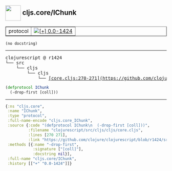 ## <img width="48px" valign="middle" src="http://i.imgur.com/Hi20huC.png"> cljs.core/IChunk

 <table border="1">
<tr>
<td>protocol</td>
<td><a href="https://github.com/cljsinfo/api-refs/tree/0.0-1424"><img valign="middle" alt="[+] 0.0-1424" src="https://img.shields.io/badge/+-0.0--1424-lightgrey.svg"></a> </td>
</tr>
</table>

 <samp>
</samp>

```
(no docstring)
```

---

 <pre>
clojurescript @ r1424
└── src
    └── cljs
        └── cljs
            └── <ins>[core.cljs:270-271](https://github.com/clojure/clojurescript/blob/r1424/src/cljs/cljs/core.cljs#L270-L271)</ins>
</pre>

```clj
(defprotocol IChunk
  (-drop-first [coll]))
```


---

```clj
{:ns "cljs.core",
 :name "IChunk",
 :type "protocol",
 :full-name-encode "cljs.core_IChunk",
 :source {:code "(defprotocol IChunk\n  (-drop-first [coll]))",
          :filename "clojurescript/src/cljs/cljs/core.cljs",
          :lines [270 271],
          :link "https://github.com/clojure/clojurescript/blob/r1424/src/cljs/cljs/core.cljs#L270-L271"},
 :methods [{:name "-drop-first",
            :signature ["[coll]"],
            :docstring nil}],
 :full-name "cljs.core/IChunk",
 :history [["+" "0.0-1424"]]}

```
